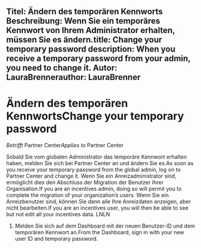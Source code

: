 
<span data-ttu-id="a6957-101">Titel: Ändern des temporären Kennworts Beschreibung: Wenn Sie ein temporäres Kennwort von Ihrem Administrator erhalten, müssen Sie es ändern.</span><span class="sxs-lookup"><span data-stu-id="a6957-101">title: Change your temporary password description: When you receive a temporary password from your admin, you need to change it.</span></span>
<span data-ttu-id="a6957-102">Autor: LauraBrenner</span><span class="sxs-lookup"><span data-stu-id="a6957-102">author: LauraBrenner</span></span>
---

# <a name="change-your-temporary-password"></a><span data-ttu-id="a6957-103">Ändern des temporären Kennworts</span><span class="sxs-lookup"><span data-stu-id="a6957-103">Change your temporary password</span></span>

<span data-ttu-id="a6957-104">*Betrifft* Partner Center</span><span class="sxs-lookup"><span data-stu-id="a6957-104">*Applies to* Partner Center</span></span>

<span data-ttu-id="a6957-105">Sobald Sie vom globalen Administrator das temporäre Kennwort erhalten haben, melden Sie sich bei Partner Center an und ändern Sie es.</span><span class="sxs-lookup"><span data-stu-id="a6957-105">As soon as you receive your temporary password from the global admin, log on to Partner Center and change it.</span></span> <span data-ttu-id="a6957-106">Wenn Sie ein Anreizadministrator sind, ermöglicht dies den Abschluss der Migration der Benutzer Ihrer Organisation.</span><span class="sxs-lookup"><span data-stu-id="a6957-106">If you are an incentives admin, doing so will permit you to complete the migration of your organization’s users.</span></span> <span data-ttu-id="a6957-107">Wenn Sie ein Anreizbenutzer sind, können Sie dann alle Ihre Anreizdaten anzeigen, aber nicht bearbeiten.</span><span class="sxs-lookup"><span data-stu-id="a6957-107">If you are an incentives user, you will then be able to see but not edit all your incentives data.</span></span> <span data-ttu-id="a6957-108">LN</span><span class="sxs-lookup"><span data-stu-id="a6957-108">LN</span></span>

1. <span data-ttu-id="a6957-109">Melden Sie sich auf dem Dashboard mit der neuen Benutzer-ID und dem temporären Kennwort an.</span><span class="sxs-lookup"><span data-stu-id="a6957-109">From the Dashboard, sign in with your new user ID and temporary password.</span></span>